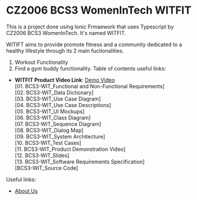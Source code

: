# CZ2006 BCS3 WomenInTech WITFIT

This is a project done using Ionic Frmaework that uses Typescript by CZ2006 BCS3 WomenInTech. It's named WITFIT. 

WITIFT aims to provide promote fitness and a community dedicated to a healthy lifestyle through its 2 main fuctionalities. 

1. Workout Functionality
2. Find a gym buddy functionality.
Table of contents useful links: 
* **WITFIT Product Video Link**: [Demo Video](https://www.youtube.com/watch?v=EoKyog0QAvI) <br>
[01. BCS3-WIT_Functional and Non-Functional Requirements]  <br>
[02. BCS3-WIT_Data Dictionary] <br>
[03. BCS3-WIT_Use Case Diagram] <br>
[04. BCS3-WIT_Use Case Descriptions] <br>
[05. BCS3-WIT_UI Mockups] <br>
[06. BCS3-WIT_Class Diagram] <br>
[07. BCS3-WIT_Sequence Diagram] <br>
[08. BCS3-WIT_Dialog Map] <br>
[09. BCS3-WIT_System Architecture] <br>
[10. BCS3-WIT_Test Cases] <br>
[11. BCS3-WIT_Product Demonstration Video]  <br>
[12. BCS3-WIT_Slides]  <br>
[13. BCS3-WIT_Software Requirements Specification]  <br>
[BCS3-WIT_Source Code]  <br>

Useful links:
* [About Us](AboutUs.md)
